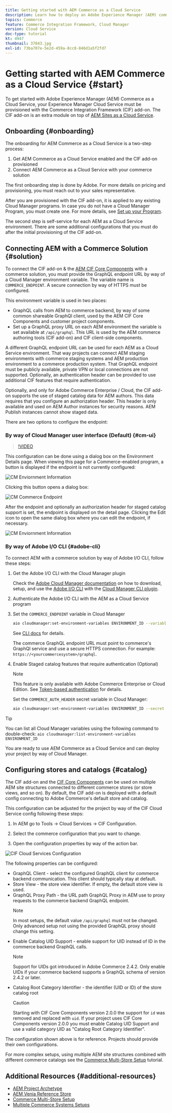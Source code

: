 ```yaml
---
title: Getting started with AEM Commerce as a Cloud Service
description: Learn how to deploy an Adobe Experience Manager (AEM) commerce project, using Adobe Cloud Manager, a CI/CD pipeline, and the Venia reference storefront.
topics: Commerce
feature: Commerce Integration Framework, Cloud Manager
version: Cloud Service
doc-type: tutorial
kt: 4947
thumbnail: 37843.jpg
exl-id: 73ba707e-5e2d-459a-8cc8-846d1a5f2fd7
---
```

# Getting started with AEM Commerce as a Cloud Service {#start}

To get started with Adobe Experience Manager (AEM) Commerce as a Cloud Service, your Experience Manager Cloud Service must be provisioned with the Commerce Integration Framework (CIF) add-on. The CIF add-on is an extra module on top of [AEM Sites as a Cloud Service](https://experienceleague.adobe.com/docs/experience-manager-cloud-service/content/sites/home.html).

## Onboarding {#onboarding}

The onboarding for AEM Commerce as a Cloud Service is a two-step process:

1. Get AEM Commerce as a Cloud Service enabled and the CIF add-on provisioned
2. Connect AEM Commerce as a Cloud Service with your commerce solution

The first onboarding step is done by Adobe. For more details on pricing and provisioning, you must reach out to your sales representative.

After you are provisioned with the CIF add-on, it is applied to any existing Cloud Manager programs. In case you do not have a Cloud Manager Program, you must create one. For more details, see [Set up your Program](https://experienceleague.adobe.com/docs/experience-manager-cloud-manager/content/getting-started/program-setup.html).

The second step is self-service for each AEM as a Cloud Service environment. There are some additional configurations that you must do after the initial provisioning of the CIF add-on.

## Connecting AEM with a Commerce Solution {#solution}

To connect the CIF add-on & the [AEM CIF Core Components](https://github.com/adobe/aem-core-cif-components) with a commerce solution, you must provide the GraphQL endpoint URL by way of a Cloud Manager environment variable. The variable name is `COMMERCE_ENDPOINT`. A secure connection by way of HTTPS must be configured.

This environment variable is used in two places:

- GraphQL calls from AEM to commerce backend, by way of some common shareable GraphQl client, used by the AEM CIF Core Components and customer project components.
- Set up a GraphQL proxy URL on each AEM environment the variable is set available at `/api/graphql`. This URL is used by the AEM commerce authoring tools (CIF add-on) and CIF client-side components.

A different  GraphQL endpoint URL can be used for each AEM as a Cloud Service environment. That way projects can connect AEM staging environments with commerce staging systems and AEM production environment to a commerce production system. That GraphQL endpoint must be publicly available, private VPN or local connections are not supported. Optionally, an authentication header can be provided to use additional CIF features that require authentication.

Optionally, and only for Adobe Commerce Enterprise / Cloud, the CIF add-on supports the use of staged catalog data for AEM authors. This data requires that you configure an authorization header. This header is only available and used on AEM Author instances for security reasons. AEM Publish instances cannot show staged data.

There are two options to configure the endpoint:

### By way of Cloud Manager user interface (Default) {#cm-ui}

>[!VIDEO](https://video.tv.adobe.com/v/37843?quality=12&learn=on)

This configuration can be done using a dialog box on the Environment Details page. When viewing this page for a Commerce-enabled program, a button is displayed if the endpoint is not currently configured:

![CM Enviornment Information](/help/commerce-cloud/assets/commerce-cmui.png)

Clicking this button opens a dialog box:

![CM Commerce Endpoint](/help/commerce-cloud/assets/commerce-cm-endpoint.png)

After the endpoint and optionally an authorization header for staged catalog support is set, the endpoint is displayed on the detail page. Clicking the Edit icon to open the same dialog box where you can edit the endpoint, if necessary.

![CM Enviornment Information](/help/commerce-cloud/assets/commerce-cmui-done.png)

### By way of Adobe I/O CLI  {#adobe-cli}

To connect AEM with a commerce solution by way of Adobe I/O CLI, follow these steps:

1. Get the Adobe I/O CLI with the Cloud Manager plugin

    Check the [Adobe Cloud Manager documentation](https://experienceleague.adobe.com/docs/experience-manager-cloud-manager/content/introduction.html) on how to download, setup, and use the [Adobe I/O CLI](https://github.com/adobe/aio-cli) with the [Cloud Manager CLI plugin](https://github.com/adobe/aio-cli-plugin-cloudmanager).

2. Authenticate the Adobe I/O CLI with the AEM as a Cloud Service program

3. Set the `COMMERCE_ENDPOINT` variable in Cloud Manager

    ```bash
    aio cloudmanager:set-environment-variables ENVIRONMENT_ID --variable COMMERCE_ENDPOINT "<Magento GraphQL endpoint URL>"
    ```

    See [CLI docs](https://github.com/adobe/aio-cli-plugin-cloudmanager#aio-cloudmanagerset-environment-variables-environmentid) for details.

    The commerce GraphQL endpoint URL must point to commerce's GraphQl service and use a secure HTTPS connection. For example: `https://<yourcommercesystem>/graphql`.

4. Enable Staged catalog features that require authentication (Optional)

    >[!NOTE]
    >
    >This feature is only available with Adobe Commerce Enterprise or Cloud Edition. See [Token-based authentication](https://devdocs.magento.com/guides/v2.4/get-started/authentication/gs-authentication-token.html#integration-tokens) for details.

    Set the `COMMERCE_AUTH_HEADER` secret variable in Cloud Manager:

    ```bash
    aio cloudmanager:set-environment-variables ENVIRONMENT_ID --secret COMMERCE_AUTH_HEADER "Authorization: Bearer <Access Token>"
    ```

>[!TIP]
>
>You can list all Cloud Manager variables using the following command to double-check: `aio cloudmanager:list-environment-variables ENVIRONMENT_ID`

You are ready to use AEM Commerce as a Cloud Service and can deploy your project by way of Cloud Manager.

## Configuring stores and catalogs {#catalog}

The CIF add-on and the [CIF Core Components](https://github.com/adobe/aem-core-cif-components) can be used on multiple AEM site structures connected to different commerce stores (or store views, and so on). By default, the CIF add-on is deployed with a default config connecting to Adobe Commerce's default store and catalog.

This configuration can be adjusted for the project by way of the CIF Cloud Service config following these steps:

1. In AEM go to Tools -> Cloud Services -> CIF Configuration.

2. Select the commerce configuration that you want to change.

3. Open the configuration properties by way of the action bar.

![CIF Cloud Services Configuration](/help/commerce-cloud/assets/cif-cloud-service-config.png)

The following properties can be configured:

- GraphQL Client - select the configured GraphQL client for commerce backend communication. This client should typically stay at default.
- Store View - the store view identifier. If empty, the default store view is used.
- GraphQL Proxy Path - the URL path GraphQL Proxy in AEM use to proxy requests to the commerce backend GraphQL endpoint.
    >[!NOTE]
    >
    > In most setups, the default value `/api/graphql` must not be changed. Only advanced setup not using the provided GraphQL proxy should change this setting.
- Enable Catalog UID Support - enable support for UID instead of ID in the commerce backend GraphQL calls.
    >[!NOTE]
    >
    > Support for UIDs got introduced in Adobe Commerce 2.4.2. Only enable UIDs if your commerce backend supports a GraphQL schema of version 2.4.2 or later.
- Catalog Root Category Identifier - the identifier (UID or ID) of the store catalog root
    >[!CAUTION]
    >
    > Starting with CIF Core Components version 2.0.0 the support for `id` was removed and replaced with `uid`. If your project uses CIF Core Components version 2.0.0 you must enable Catalog UID Support and use a valid category UID as "Catalog Root Category Identifier".

The configuration shown above is for reference. Projects should provide their own configurations.

For more complex setups, using multiple AEM site structures combined with different commerce catalogs see the [Commerce Multi-Store Setup](configuring/multi-store-setup.md) tutorial.

## Additional Resources {#additional-resources}

- [AEM Project Archetype](https://github.com/adobe/aem-project-archetype)
- [AEM Venia Reference Store](https://github.com/adobe/aem-cif-guides-venia)
- [Commerce Multi-Store Setup](configuring/multi-store-setup.md)
- [Multiple Commerce Systems Setups](configuring/multiple-commerce-systems-setup.md)

